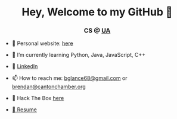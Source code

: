 <h1 align="center"> Hey, Welcome to my GitHub 👋</h1>
<h3 align="center">CS @ <a href="https://www.uakron.edu/" target="_blank">UA</a></h3>
<!--
**BrendanGlancy/BrendanGlancy** is a ✨ _special_ ✨ repository because its `README.md` (this file) appears on your GitHub profile. -->



  
- 🔭 Personal website: <a href="https://brendanglancy.github.io/webpage/" target="_blank">here</a> <br>

- 🌱 I’m currently learning Python, Java, JavaScript, C++ <br>

- 🔗 <a href="https://www.linkedin.com/in/brendan-glancy/" target="-blank">LinkedIn</a> <br>

- 📫 How to reach me: bglance68@gmail.com or brendan@cantonchamber.org <br>

- 💾 Hack The Box <a href="https://www.hackthebox.eu/profile/414640" target="-blank">here</a>

- <a href="https://brendanglancy.github.io/Resume/" target="_blank">📲 Resume</a>

</p>
